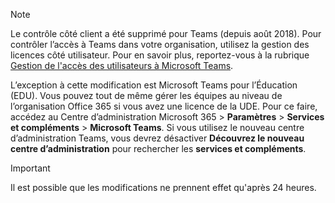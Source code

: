 > [!NOTE]
> Le contrôle côté client a été supprimé pour Teams (depuis août 2018). Pour contrôler l’accès à Teams dans votre organisation, utilisez la gestion des licences côté utilisateur. Pour en savoir plus, reportez-vous à la rubrique [Gestion de l'accès des utilisateurs à Microsoft Teams](../user-access.md).

L’exception à cette modification est Microsoft Teams pour l’Éducation (EDU). Vous pouvez tout de même gérer les équipes au niveau de l’organisation Office 365 si vous avez une licence de la UDE. Pour ce faire, accédez au Centre d’administration Microsoft 365 > **Paramètres** > **Services et compléments** > **Microsoft Teams**. Si vous utilisez le nouveau centre d’administration Teams, vous devrez désactiver **Découvrez le nouveau centre d’administration** pour rechercher les **services et compléments**. 

> [!IMPORTANT]
> Il est possible que les modifications ne prennent effet qu'après 24 heures. 
